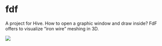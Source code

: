 # fdf
A project for Hive. How to open a graphic window and draw inside? FdF offers to visualize “iron wire” meshing in 3D.

<div>
  <img src="https://github.com/kona3b/42_Hive_fdf/fdf_scr.png?raw=true)"/>
  
</div>
